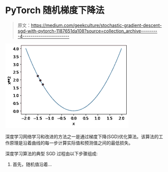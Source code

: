 # PyTorch 随机梯度下降法

> 原文：<https://medium.com/geekculture/stochastic-gradient-descent-sgd-with-pytorch-1187651da108?source=collection_archive---------4----------------------->

![](img/2dd4f1bf9d8e3be5866b9d19b9797f5b.png)

深度学习网络学习和改进的方法之一是通过梯度下降(SGD)优化算法。该算法的工作原理是沿着曲线的每一步计算实际值和预测值之间的最低损失。

深度学习算法的典型 SGD 过程由以下步骤组成:

1.  首先，随机值沿着…